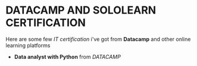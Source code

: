 # DATACAMP AND SOLOLEARN CERTIFICATION

Here are some few *IT certification* i've got from **Datacamp** and other online learning platforms

- **Data analyst with Python** from *DATACAMP*
